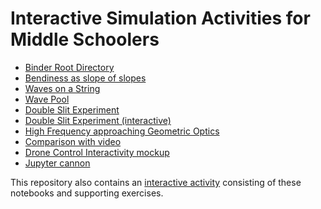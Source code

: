# Interactive Simulation Activities for Middle Schoolers

* [Binder Root Directory](https://mybinder.org/v2/gh/inducer/splash-activities/master)
* [Bendiness as slope of slopes](https://mybinder.org/v2/gh/inducer/splash-activities/master?filepath=Bendiness%20as%20Slope%20of%20Slopes.ipynb)
* [Waves on a String](https://mybinder.org/v2/gh/inducer/splash-activities/master?filepath=Waves%20in%20One%20Dimension.ipynb)
* [Wave Pool](https://mybinder.org/v2/gh/inducer/splash-activities/master?filepath=Simulated%20Wave%20Pool.ipynb)
* [Double Slit Experiment](https://mybinder.org/v2/gh/inducer/splash-activities/master?filepath=Wave%20Pool%20with%20Source.ipynb)
* [Double Slit Experiment (interactive)](https://mybinder.org/v2/gh/inducer/splash-activities/master?filepath=Wave%20Pool%20with%20Widgets.ipynb)
* [High Frequency approaching Geometric Optics](https://mybinder.org/v2/gh/inducer/splash-activities/master?filepath=Wave%20Pool%20with%20Shadows.ipynb)
* [Comparison with video](https://mybinder.org/v2/gh/inducer/splash-activities/master?filepath=Video%20comparison.ipynb)
* [Drone Control Interactivity mockup](https://mybinder.org/v2/gh/inducer/splash-activities/master?filepath=Drone%20control.ipynb)
* [Jupyter cannon](https://mybinder.org/v2/gh/inducer/splash-activities/master?filepath=Jupyter%20cannon.ipynb)

This repository also contains an [interactive
activity](https://relate.cs.illinois.edu/course/gamescamp-waves-s18/flow/camp-activity/start/)
consisting of these notebooks and supporting exercises.

